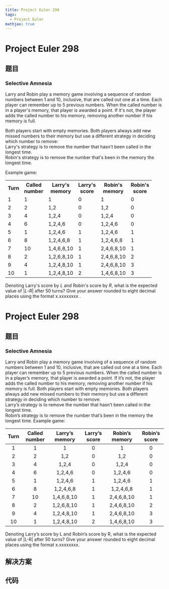 ```yaml
---
title: Project Euler 298
tags:
  - Project Euler
mathjax: true
---
```

<escape><!-- more --></escape>
    
# Project Euler 298
## 题目
### Selective Amnesia

Larry and Robin play a memory game involving a sequence of random numbers between 1 and 10, inclusive, that are called out one at a time. Each player can remember up to 5 previous numbers. When the called number is in a player's memory, that player is awarded a point. If it's not, the player adds the called number to his memory, removing another number if his memory is full.

Both players start with empty memories. Both players always add new missed numbers to their memory but use a different strategy in deciding which number to remove:<br />
Larry's strategy is to remove the number that hasn't been called in the longest time.<br />
Robin's strategy is to remove the number that's been in the memory the longest time.

Example game:
<table class="grid center"><tr><th>Turn</th>
  <th>Called<br />number</th>
  <th class="right">Larry's<br />memory</th>
  <th>Larry's<br />score</th>
  <th class="right">Robin's<br />memory</th>
  <th>Robin's<br />score</th>
</tr><tr><td>1</td>
  <td>1</td>
  <td class="right">1</td>
  <td>0</td>
  <td class="right">1</td>
  <td>0</td>
</tr><tr><td>2</td>
  <td>2</td>
  <td class="right">1,2</td>
  <td>0</td>
  <td class="right">1,2</td>
  <td>0</td>
</tr><tr><td>3</td>
  <td>4</td>
  <td class="right">1,2,4</td>
  <td>0</td>
  <td class="right">1,2,4</td>
  <td>0</td>
</tr><tr><td>4</td>
  <td>6</td>
  <td class="right">1,2,4,6</td>
  <td>0</td>
  <td class="right">1,2,4,6</td>
  <td>0</td>
</tr><tr><td>5</td>
  <td>1</td>
  <td class="right">1,2,4,6</td>
  <td>1</td>
  <td class="right">1,2,4,6</td>
  <td>1</td>
</tr><tr><td>6</td>
  <td>8</td>
  <td class="right">1,2,4,6,8</td>
  <td>1</td>
  <td class="right">1,2,4,6,8</td>
  <td>1</td>
</tr><tr><td>7</td>
  <td>10</td>
  <td class="right">1,4,6,8,10</td>
  <td>1</td>
  <td class="right">2,4,6,8,10</td>
  <td>1</td>
</tr><tr><td>8</td>
  <td>2</td>
  <td class="right">1,2,6,8,10</td>
  <td>1</td>
  <td class="right">2,4,6,8,10</td>
  <td>2</td>
</tr><tr><td>9</td>
  <td>4</td>
  <td class="right">1,2,4,8,10</td>
  <td>1</td>
  <td class="right">2,4,6,8,10</td>
  <td>3</td>
</tr><tr><td>10</td>
  <td>1</td>
  <td class="right">1,2,4,8,10</td>
  <td>2</td>
  <td class="right">1,4,6,8,10</td>
  <td>3</td>
</tr></table>Denoting Larry's score by <var>L</var> and Robin's score by <var>R</var>, what is the expected value of |<var>L</var>-<var>R</var>| after 50 turns? Give your answer rounded to eight decimal places using the format x.xxxxxxxx .


# Project Euler 298
## 题目
### Selective Amnesia

Larry and Robin play a memory game involving of a sequence of random numbers between 1 and 10, inclusive, that are called out one at a time. Each player can remember up to 5 previous numbers. When the called number is in a player’s memory, that player is awarded a point. If it’s not, the player adds the called number to his memory, removing another number if his memory is full.
Both players start with empty memories. Both players always add new missed numbers to their memory but use a different strategy in deciding which number to remove:<br>Larry’s strategy is to remove the number that hasn’t been called in the longest time.<br>Robin’s strategy is to remove the number that’s been in the memory the longest time.
Example game:
<table>
<thead>
<tr>
<th align="center">Turn</th>
<th align="center">Called number</th>
<th align="center">Larry’s memory</th>
<th align="center">Larry’s score</th>
<th align="center">Robin’s memory</th>
<th align="center">Robin’s score</th>
</tr>
</thead>
<tbody><tr>
<td align="center">1</td>
<td align="center">1</td>
<td align="center">1</td>
<td align="center">0</td>
<td align="center">1</td>
<td align="center">0</td>
</tr>
<tr>
<td align="center">2</td>
<td align="center">2</td>
<td align="center">1,2</td>
<td align="center">0</td>
<td align="center">1,2</td>
<td align="center">0</td>
</tr>
<tr>
<td align="center">3</td>
<td align="center">4</td>
<td align="center">1,2,4</td>
<td align="center">0</td>
<td align="center">1,2,4</td>
<td align="center">0</td>
</tr>
<tr>
<td align="center">4</td>
<td align="center">6</td>
<td align="center">1,2,4,6</td>
<td align="center">0</td>
<td align="center">1,2,4,6</td>
<td align="center">0</td>
</tr>
<tr>
<td align="center">5</td>
<td align="center">1</td>
<td align="center">1,2,4,6</td>
<td align="center">1</td>
<td align="center">1,2,4,6</td>
<td align="center">1</td>
</tr>
<tr>
<td align="center">6</td>
<td align="center">8</td>
<td align="center">1,2,4,6,8</td>
<td align="center">1</td>
<td align="center">1,2,4,6,8</td>
<td align="center">1</td>
</tr>
<tr>
<td align="center">7</td>
<td align="center">10</td>
<td align="center">1,4,6,8,10</td>
<td align="center">1</td>
<td align="center">2,4,6,8,10</td>
<td align="center">1</td>
</tr>
<tr>
<td align="center">8</td>
<td align="center">2</td>
<td align="center">1,2,6,8,10</td>
<td align="center">1</td>
<td align="center">2,4,6,8,10</td>
<td align="center">2</td>
</tr>
<tr>
<td align="center">9</td>
<td align="center">4</td>
<td align="center">1,2,4,8,10</td>
<td align="center">1</td>
<td align="center">2,4,6,8,10</td>
<td align="center">3</td>
</tr>
<tr>
<td align="center">10</td>
<td align="center">1</td>
<td align="center">1,2,4,8,10</td>
<td align="center">2</td>
<td align="center">1,4,6,8,10</td>
<td align="center">3</td>
</tr>
</tbody></table>
Denoting Larry’s score by L and Robin’s score by R, what is the expected value of |L-R| after 50 turns? Give your answer rounded to eight decimal places using the format x.xxxxxxxx.


## 解决方案


## 代码



